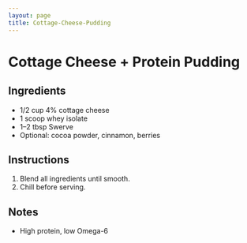 ```yaml
---
layout: page
title: Cottage-Cheese-Pudding
---
```


# Cottage Cheese + Protein Pudding

## Ingredients
- 1/2 cup 4% cottage cheese
- 1 scoop whey isolate
- 1–2 tbsp Swerve
- Optional: cocoa powder, cinnamon, berries

## Instructions
1. Blend all ingredients until smooth.
2. Chill before serving.

## Notes
- High protein, low Omega-6
